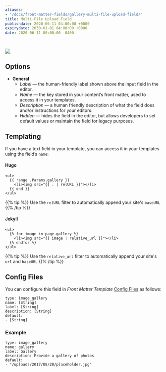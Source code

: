 ```yaml
---
aliases:
- "/docs/front-matter-fields/gallery-multi-file-upload-field/"
title: Multi-File Upload Field
publishdate: 2020-06-11 04:00:00 +0000
expirydate: 2030-01-01 04:00:00 +0000
date: 2020-06-11 00:00:00 -0400

---
```


![](/uploads/2018/01/multi-file-preview.png)

## Options

- **General**
  - _Label_ &mdash; the human-friendly label shown above the input field in the editor.
  - _Name_ &mdash; the key stored in your content’s front matter, used to access it in your templates.
  - _Description_ &mdash; a human friendly description of what the field does and/or instructions for your editors.
  - _Hidden_ &mdash; hides the field in the editor, but allows developers to set default values or maintain the field for legacy purposes.

## Templating
If you have a text field in your template, you can access it in your templates using the field’s `name`:

#### Hugo
```
<ul>
  {{ range .Params.gallery }}
    <li><img src="{{ . | relURL }}"></li>
  {{ end }}
</ul>
```

{{% tip %}}
Use the `relURL` filter to automatically append your site's `baseURL`
{{% /tip %}}

#### Jekyll
```
<ul>
  {% for image in page.gallery %}
    <li><img src="{{ image | relative_url }}"></li>
  {% endfor %}
</ul>
```

{{% tip %}}
Use the `relative_url` filter to automatically append your site's `url` and `baseURL`
{{% /tip %}}

## Config Files
You can configure this field in _Front Matter Template_ [Config Files](/docs/settings/config-files/) as follows:

```
type: image_gallery
name: [String]
label: [String]
description: [String]
default:
- [String]
```

### Example
```
type: image_gallery
name: gallery
label: Gallery
description: Provide a gallery of photos
default:
- "/uploads/2017/08/20/placeholder.jpg"
```